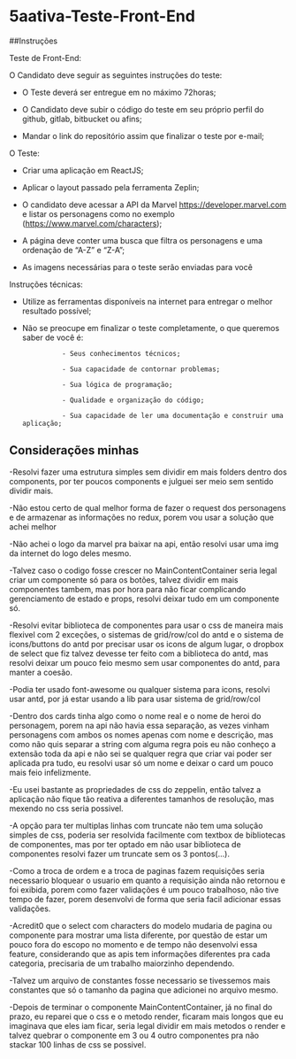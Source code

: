# 5aativa-Teste-Front-End

##Instruções

Teste de Front-End:

O Candidato deve seguir as seguintes instruções do teste:


- O Teste deverá ser entregue em no máximo 72horas;

- O Candidato deve subir o código do teste em seu próprio perfil do github, gitlab, bitbucket ou afins;

- Mandar o link do repositório assim que finalizar o teste por e-mail;


O Teste:


- Criar uma aplicação em ReactJS;

- Aplicar o layout passado pela ferramenta Zeplin;

- O candidato deve acessar a API da Marvel https://developer.marvel.com e listar os personagens como no exemplo (https://www.marvel.com/characters);
- A página deve conter uma busca que filtra os personagens e uma ordenação de “A-Z” e “Z-A”;

- As imagens necessárias para o teste serão enviadas para você


Instruções técnicas:

- Utilize as ferramentas disponíveis na internet para entregar o melhor resultado possível;

- Não se preocupe em finalizar o teste completamente, o que queremos saber de você é:

                - Seus conhecimentos técnicos;

                - Sua capacidade de contornar problemas;

                - Sua lógica de programação;

                - Qualidade e organização do código;

                - Sua capacidade de ler uma documentação e construir uma aplicação;


## Considerações minhas

-Resolvi fazer uma estrutura simples sem dividir em mais folders dentro dos components, por ter poucos components e julguei ser meio sem sentido dividir mais.

-Não estou certo de qual melhor forma de fazer o request dos personagens e de armazenar as informações no redux, porem vou usar a solução que achei melhor

-Não achei o logo da marvel pra baixar na api, então resolvi usar uma img da internet do logo deles mesmo.

-Talvez caso o codigo fosse crescer no MainContentContainer seria legal criar um componente só para os botões, talvez dividir em mais componentes tambem, mas por hora para não ficar complicando gerenciamento de estado e props, resolvi deixar tudo em um componente só.

-Resolvi evitar biblioteca de componentes para usar o css de maneira mais flexivel com 2 exceções, o sistemas de grid/row/col do antd e o sistema de icons/buttons do antd por precisar usar os icons de algum lugar, o dropbox de select que fiz talvez devesse ter feito com a biblioteca do antd, mas resolvi deixar um pouco feio mesmo sem usar componentes do antd, para manter a coesão.

-Podia ter usado font-awesome ou qualquer sistema para icons, resolvi usar antd, por já estar usando a lib para usar sistema de grid/row/col

-Dentro dos cards tinha algo como o nome real e o nome de heroi do personagem, porem na api não havia essa separação, as vezes vinham personagens com ambos os nomes apenas com nome e descrição, mas como não quis separar a string com alguma regra pois eu não conheço a extensão toda da api e não sei se qualquer regra que criar vai poder ser aplicada pra tudo, eu resolvi usar só um nome e deixar o card um pouco mais feio infelizmente.

-Eu usei bastante as propriedades de css do zeppelin, então talvez a aplicação não fique tão reativa a diferentes tamanhos de resolução, mas mexendo no css seria possivel.

-A opção para ter multiplas linhas com truncate não tem uma solução simples de css, poderia ser resolvida facilmente com textbox de bibliotecas de componentes, mas por ter optado em não usar biblioteca de componentes resolvi fazer um truncate sem os 3 pontos(...).

-Como a troca de ordem e a troca de paginas fazem requisições seria necessario bloquear o usuario em quanto a requisição ainda não retornou e foi exibida, porem como fazer validações é um pouco trabalhoso, não tive tempo de fazer, porem desenvolvi de forma que seria facil adicionar essas validações.

-Acredit0 que o select com characters do modelo mudaria de pagina ou componente para mostrar uma lista diferente, por questão de estar um pouco fora do escopo no momento e de tempo não desenvolvi essa feature, considerando que as apis tem informações diferentes pra cada categoria, precisaria de um trabalho maiorzinho dependendo.

-Talvez um arquivo de constantes fosse necessario se tivessemos mais constantes que só o tamanho da pagina que adicionei no arquivo mesmo.

-Depois de terminar o componente MainContentContainer, já no final do prazo, eu reparei que o css e o metodo render, ficaram mais longos que eu imaginava que eles iam ficar, seria legal dividir em mais metodos o render e talvez quebrar o componente em 3 ou 4 outro componentes pra não stackar 100 linhas de css se possivel.
